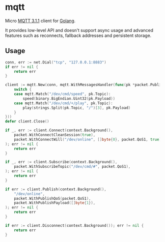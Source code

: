 # mqtt

Micro [MQTT 3.1.1](http://docs.oasis-open.org/mqtt/mqtt/v3.1.1/os/mqtt-v3.1.1-os.html) client for [Golang](https://golang.org/).

It provides low-level API and doesn't support async usage and advanced features such as reconnects, fallback addresses and persistent storage.

## Usage

```go
conn, err := net.Dial("tcp", "127.0.0.1:8883")
if err != nil {
	return err
}

client := mqtt.New(conn, mqtt.WithMessagesHandler(func(pk *packet.Publish) {
	switch {
	case mqtt.Match("/dev/cmd/speed", pk.Topic):
		speed(binary.BigEndian.Uint32(pk.Payload))
	case mqtt.Match("/dev/cmd/+/play", pk.Topic):
		play(strings.Split(pk.Topic, "/")[3], pk.Payload)
	}
}))
defer client.Close()

if _, err := client.Connect(context.Background(),
	packet.WithConnectCleanSession(true),
	packet.WithConnectWill("/dev/online", []byte{0}, packet.QoS1, true),
); err != nil {
	return err
}

if _, err := client.Subscribe(context.Background(),
	packet.WithSubscribeTopic("/dev/cmd/#", packet.QoS1),
); err != nil {
	return err
}

if err := client.Publish(context.Background(),
	"/dev/online",
	packet.WithPublishQoS(packet.QoS1),
	packet.WithPublishPayload([]byte{1}),
); err != nil {
	return err
}

if err := client.Disconnect(context.Background()); err != nil {
	return err
}
```
